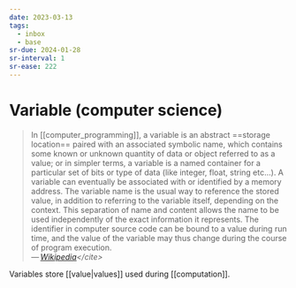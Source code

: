 ```yaml
---
date: 2023-03-13
tags:
  - inbox
  - base
sr-due: 2024-01-28
sr-interval: 1
sr-ease: 222
---
```

# Variable (computer science)

> In [[computer_programming]], a variable is an abstract
> ==storage location== paired with an associated symbolic name, which contains
> some known or unknown quantity of data or object referred to as a value; or in
> simpler terms, a variable is a named container for a particular set of bits or
> type of data (like integer, float, string etc...). A variable can eventually
> be associated with or identified by a memory address. The variable name is the
> usual way to reference the stored value, in addition to referring to the
> variable itself, depending on the context. This separation of name and content
> allows the name to be used independently of the exact information it
> represents. The identifier in computer source code can be bound to a value
> during run time, and the value of the variable may thus change during the
> course of program execution.\
> — <cite>[Wikipedia](https://en.wikipedia.org/wiki/Variable_\(computer_science\))</cite>

Variables store [[value|values]] used during [[computation]].
